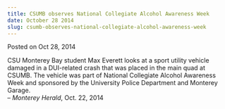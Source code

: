 ```yaml
---
title: CSUMB observes National Collegiate Alcohol Awareness Week
date: October 28 2014
slug: csumb-observes-national-collegiate-alcohol-awareness-week
---
```


 



<span class="date">Posted on Oct 28, 2014    </span>
<p>CSU Monterey Bay student Max Everett looks at a sport utility
vehicle damaged in a DUI-related crash that was placed in the main
quad at CSUMB. The vehicle was part of National Collegiate Alcohol
Awareness Week and sponsored by the University Police Department
and Monterey Garage.<br>
&#x2013; <em>Monterey Herald</em>, Oct. 22, 2014</br></p>





 
